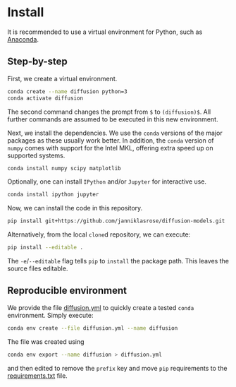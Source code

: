 # Install

It is recommended to use a virtual environment for Python, such as [Anaconda](https://www.anaconda.com/products/individual).

## Step-by-step

First, we create a virtual environment.

```bash
conda create --name diffusion python=3
conda activate diffusion
```

The second command changes the prompt from `$` to `(diffusion)$`.
All further commands are assumed to be executed in this new environment.

Next, we install the dependencies.
We use the `conda` versions of the major packages as these usually work better.
In addition, the `conda` version of `numpy` comes with support for the Intel MKL, offering extra speed up on supported systems.

```bash
conda install numpy scipy matplotlib
```

Optionally, one can install `IPython` and/or `Jupyter` for interactive use.

```bash
conda install ipython jupyter
```

Now, we can install the code in this repository.

```bash
pip install git+https://github.com/janniklasrose/diffusion-models.git
```

Alternatively, from the local `clone`d repository, we can execute:

```bash
pip install --editable .
```

The `-e`/`--editable` flag tells `pip` to `install` the package path.
This leaves the source files editable.

## Reproducible environment

We provide the file [diffusion.yml](./diffusion.yml) to quickly create a tested `conda` environment.
Simply execute:

```bash
conda env create --file diffusion.yml --name diffusion
```

The file was created using

```bash
conda env export --name diffusion > diffusion.yml
```

and then edited to remove the `prefix` key and move `pip` requirements to the [requirements.txt](./requirements.txt) file.
